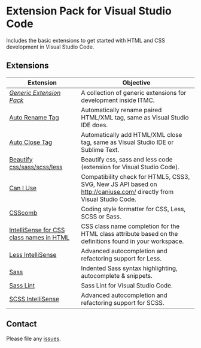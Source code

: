 # Extension Pack for Visual Studio Code

Includes the basic extensions to get started with HTML and CSS development in Visual Studio Code.

## Extensions


Extension | Objective
--------- | ---------
*[Generic Extension Pack](https://marketplace.visualstudio.com/items?itemName=itmcdev.generic-extension-pack)* | A collection of generic extensions for development inside ITMC.
[Auto Rename Tag](https://marketplace.visualstudio.com/items?itemName=formulahendry.auto-rename-tag) | Automatically rename paired HTML/XML tag, same as Visual Studio IDE does.
[Auto Close Tag](https://marketplace.visualstudio.com/items?itemName=formulahendry.auto-close-tag) | Automatically add HTML/XML close tag, same as Visual Studio IDE or Sublime Text.
[Beautify css/sass/scss/less](https://marketplace.visualstudio.com/items?itemName=michelemelluso.code-beautifier) | Beautify css, sass and less code (extension for Visual Studio Code).
[Can I Use](https://marketplace.visualstudio.com/items?itemName=akamud.vscode-caniuse) | Compatibility check for HTML5, CSS3, SVG, New JS API based on http://caniuse.com/ directly from Visual Studio Code.
[CSScomb](https://marketplace.visualstudio.com/items?itemName=mrmlnc.vscode-csscomb) | Coding style formatter for CSS, Less, SCSS or Sass.
[IntelliSense for CSS class names in HTML](https://marketplace.visualstudio.com/items?itemName=Zignd.html-css-class-completion) | CSS class name completion for the HTML class attribute based on the definitions found in your workspace.
[Less IntelliSense](https://marketplace.visualstudio.com/items?itemName=mrmlnc.vscode-less) | Advanced autocompletion and refactoring support for Less.
[Sass](https://marketplace.visualstudio.com/items?itemName=robinbentley.sass-indented) | Indented Sass syntax highlighting, autocomplete & snippets.
[Sass Lint](https://marketplace.visualstudio.com/items?itemName=glen-84.sass-lint) | Sass Lint for Visual Studio Code.
[SCSS IntelliSense](https://marketplace.visualstudio.com/items?itemName=Zignd.html-css-class-completion) | Advanced autocompletion and refactoring support for SCSS.


## Contact

Please file any [issues](https://github.com/itmcdev/vscode-extensions/issues).